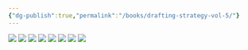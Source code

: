 ```yaml
---
{"dg-publish":true,"permalink":"/books/drafting-strategy-vol-5/"}
---
```


![](https://i.imgur.com/wolfEAe.png)
![](https://i.imgur.com/e6vOjU2.jpeg)
![](https://i.imgur.com/n6WHcV9.jpeg)
![](https://i.imgur.com/VrLoqbz.jpeg)
![](https://i.imgur.com/AqXc271.jpeg)
![](https://i.imgur.com/w9weIAR.jpeg)
![](https://i.imgur.com/tyouUgc.jpeg)
![](https://i.imgur.com/FGKlHeW.png)
